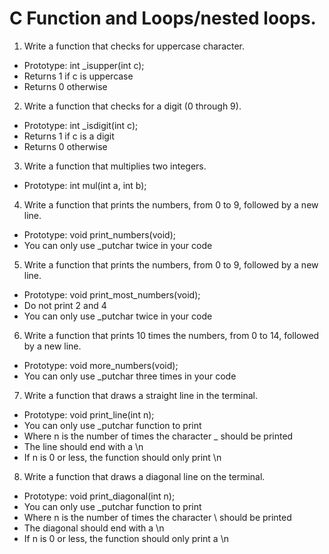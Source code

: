 # C Function and Loops/nested loops.
1. Write a function that checks for uppercase character.
  * Prototype: int _isupper(int c);
  * Returns 1 if c is uppercase
  * Returns 0 otherwise
2. Write a function that checks for a digit (0 through 9).
  * Prototype: int _isdigit(int c);
  * Returns 1 if c is a digit
  * Returns 0 otherwise
3. Write a function that multiplies two integers.
  * Prototype: int mul(int a, int b);
4. Write a function that prints the numbers, from 0 to 9, followed by a new line.
  * Prototype: void print_numbers(void);
  * You can only use _putchar twice in your code
5. Write a function that prints the numbers, from 0 to 9, followed by a new line.
  * Prototype: void print_most_numbers(void);
  * Do not print 2 and 4
  * You can only use _putchar twice in your code
6. Write a function that prints 10 times the numbers, from 0 to 14, followed by a new line.
  * Prototype: void more_numbers(void);
  * You can only use _putchar three times in your code
7. Write a function that draws a straight line in the terminal.

  * Prototype: void print_line(int n);
  * You can only use _putchar function to print
  * Where n is the number of times the character _ should be printed
  * The line should end with a \n
  * If n is 0 or less, the function should only print \n
8. Write a function that draws a diagonal line on the terminal.

  * Prototype: void print_diagonal(int n);
  * You can only use _putchar function to print
  * Where n is the number of times the character \ should be printed
  * The diagonal should end with a \n
  * If n is 0 or less, the function should only print a \n
